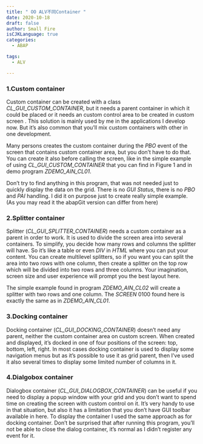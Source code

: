 ```yaml
---
title: " OO ALV不同Container "
date: 2020-10-18
draft: false
author: Small Fire
isCJKLanguage: true
categories: 
  - ABAP

tags: 
  - ALV

---
```


### 1.Custom container

Custom container can be created with a class *CL_GUI_CUSTOM_CONTAINER*, but it needs a parent container in which it could be placed or it needs an custom control area to be created in custom screen . This solution is mainly used by me in the applications I develop now. But it’s also common that you’ll mix custom containers with other in one development.

Many persons creates the custom container during the *PBO* event of the screen that contains custom container area, but you don’t have to do that. You can create it also before calling the screen, like in the simple example of using *CL_GUI_CUSTOM_CONTAINER* that you can find in Figure 1 and in demo program *ZDEMO_AIN_CL01*.

Don’t try to find anything in this program, that was not needed just to quickly display the data on the grid. There is no *GUI Status*, there is no *PBO* and *PAI* handling. I did it on purpose just to create really simple example. (As you may read it the abapGit version can differ from here)



### 2.Splitter container

Splitter (*CL_GUI_SPLITTER_CONTAINER*) needs a custom container as a parent in order to work. It is used to divide the screen area into several containers. To simplify, you decide how many rows and columns the splitter will have. So it’s like a table or even *DIV* in *HTML* where you can put your content. You can create multilevel splitters, so if you want you can split the area into two rows with one column, then create a splitter on the top row which will be divided into two rows and three columns. Your imagination, screen size and user experience will prompt you the best layout here.

The simple example found in program *ZDEMO_AIN_CL02* will create a splitter with two rows and one column. The *SCREEN* 0100 found here is exactly the same as in *ZDEMO_AIN_CL01*. 



### 3.Docking container

Docking container (*CL_GUI_DOCKING_CONTAINER*) doesn’t need any parent, neither the custom container area on custom screen. When created and displayed, it’s docked in one of four positions of the screen: top, bottom, left, right. In most cases docking container is used to display some navigation menus but as it’s possible to use it as grid parent, then I’ve used it also several times to display some limited number of columns in it.

### 4.Dialgobox container

Dialogbox container (*CL_GUI_DIALOGBOX_CONTAINER*) can be useful if you need to display a popup window with your grid and you don’t want to spend time on creating the screen with custom control on it. It’s very handy to use in that situation, but also it has a limitation that you don’t have GUI toolbar available in here. To display the container I used the same approach as for docking container. Don’t be surprised that after running this program, you’ll not be able to close the dialog container, it’s normal as I didn’t register any event for it.

 